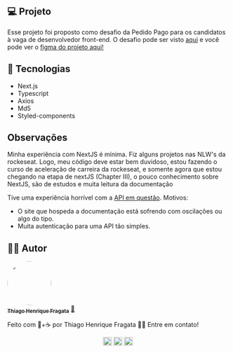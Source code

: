 ## 💻 Projeto

Esse projeto foi proposto como desafio da Pedido Pago para os candidatos à vaga de desenvolvedor front-end.
O desafio pode ser visto [aqui](https://github.com/pedidopago/pp-challenge-web) e você pode ver o [figma do projeto aqui!](https://www.figma.com/file/Pea1ne97zX0EA5EIErPdMF/Marvel-Comics-Heroes?node-id=0%3A1)

## 🚀 Tecnologias

-   Next.js
-   Typescript
-   Axios
-   Md5
-   Styled-components

## Observações

Minha experiência com NextJS é mínima. Fiz alguns projetos nas NLW's da rockeseat. Logo, meu código deve estar bem duvidoso, estou fazendo o curso de aceleração de carreira da rockeseat, e somente agora que estou chegando na etapa de nextJS (Chapter III), o pouco conhecimento sobre NextJS, são de estudos e muita leitura da documentação

Tive uma experiência horrível com a [API em questão](https://developer.marvel.com/).
Motivos:

-   O site que hospeda a documentação está sofrendo com oscilações ou algo do tipo.
-   Muita autenticação para uma API tão simples.

## 🐱‍👤 Autor

<a href="https://github.com/ThiagoFragata.png">
 <img style="border-radius: 50%;" src="https://github.com/ThiagoFragata.png" width="100px;" alt=""/>
 <br />
 <sub><b>Thiago Henrique Fragata</b></sub></a> <a href="https://app.rocketseat.com.br/me/thiago-fragata-6969" title="Thiago Henrique Fragata">🚀</a>

Feito com 🧡+☕ por Thiago Henrique Fragata 👋🏽 Entre em contato!

<p align="center">
<a href="https://www.linkedin.com/in/thiago-henrique-fragata-2603b5207/" target="blank"><img align="center" src="https://cdn.jsdelivr.net/npm/simple-icons@3.0.1/icons/linkedin.svg" alt="thiagofragata" height="20" width="20" /></a>
<a href="https://www.facebook.com/tfragata" target="blank"><img align="center" src="https://cdn.jsdelivr.net/npm/simple-icons@3.0.1/icons/facebook.svg" alt="thiagofragata" height="20" width="20" /></a>
<a href="https://www.instagram.com/_thiagofragata/" target="blank"><img align="center" src="https://cdn.jsdelivr.net/npm/simple-icons@3.0.1/icons/instagram.svg" alt="thiagofragata" height="20" width="20" /></a>
</p>
